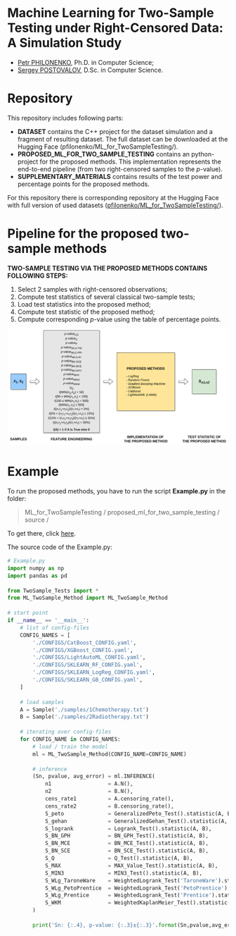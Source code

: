# Machine Learning for Two-Sample Testing under Right-Censored Data: A Simulation Study
- [Petr PHILONENKO](https://orcid.org/0000-0002-6295-4470), Ph.D. in Computer Science;
- [Sergey POSTOVALOV](https://orcid.org/0000-0003-3718-1936), D.Sc. in Computer Science.

# Repository
This repository includes following parts:
- **DATASET** contains the C++ project for the dataset simulation and a fragment of resulting dataset. The full dataset can be downloaded at the Hugging Face (pfilonenko/ML_for_TwoSampleTesting/).
- **PROPOSED_ML_FOR_TWO_SAMPLE_TESTING** contains an python-project for the proposed methods. This implementation represents the end-to-end pipeline (from two right-censored samples to the $p$-value).
- **SUPPLEMENTARY_MATERIALS** contains results of the test power and percentage points for the proposed methods.

For this repository there is corresponding repository at the Hugging Face with full version of used datasets ([pfilonenko/ML_for_TwoSampleTesting/](https://huggingface.co/datasets/pfilonenko/ML_for_TwoSampleTesting)).

# Pipeline for the proposed two-sample methods
**TWO-SAMPLE TESTING VIA THE PROPOSED METHODS CONTAINS FOLLOWING STEPS:**
1) Select 2 samples with right-censored observations;
2) Compute test statistics of several classical two-sample tests;
3) Load test statistics into the proposed method;
4) Compute test statistic of the proposed method;
5) Compute corresponding $p$-value using the table of percentage points.

![Pipeline of the proposed methods](https://github.com/pfilonenko/ML_for_TwoSampleTesting/blob/main/ML_flow.png)

# Example

To run the proposed methods, you have to run the script **Example.py** in the folder:
> ML_for_TwoSampleTesting / proposed_ml_for_two_sample_testing / source /

To get there, click [here](https://github.com/pfilonenko/ML_for_TwoSampleTesting/tree/main/proposed_ml_for_two_sample_testing/source).

The source code of the Example.py:
```python
# Example.py
import numpy as np
import pandas as pd

from TwoSample_Tests import *
from ML_TwoSample_Method import ML_TwoSample_Method

# start point
if __name__ == '__main__':
    # list of config-files
    CONFIG_NAMES = [
        './CONFIGS/CatBoost_CONFIG.yaml',
        './CONFIGS/XGBoost_CONFIG.yaml',
        './CONFIGS/LightAutoML_CONFIG.yaml',
        './CONFIGS/SKLEARN_RF_CONFIG.yaml',
        './CONFIGS/SKLEARN_LogReg_CONFIG.yaml',
        './CONFIGS/SKLEARN_GB_CONFIG.yaml',
    ]

    # load samples
    A = Sample('./samples/1Chemotherapy.txt')
    B = Sample('./samples/2Radiotherapy.txt')

    # iterating over config-files
    for CONFIG_NAME in CONFIG_NAMES:
        # load / train the model
        ml = ML_TwoSample_Method(CONFIG_NAME=CONFIG_NAME)

        # inference
        (Sn, pvalue, avg_error) = ml.INFERENCE(
            n1                  = A.N(),
            n2                  = B.N(),
            cens_rate1          = A.censoring_rate(),
            cens_rate2          = B.censoring_rate(),
            S_peto              = GeneralizedPeto_Test().statistic(A, B),
            S_gehan             = GeneralizedGehan_Test().statistic(A, B),
            S_logrank           = Logrank_Test().statistic(A, B),
            S_BN_GPH            = BN_GPH_Test().statistic(A, B),
            S_BN_MCE            = BN_MCE_Test().statistic(A, B),
            S_BN_SCE            = BN_SCE_Test().statistic(A, B),
            S_Q                 = Q_Test().statistic(A, B),
            S_MAX               = MAX_Value_Test().statistic(A, B),
            S_MIN3              = MIN3_Test().statistic(A, B),
            S_WLg_TaroneWare    = WeightedLogrank_Test('TaroneWare').statistic(A, B),
            S_WLg_PetoPrentice  = WeightedLogrank_Test('PetoPrentice').statistic(A, B),
            S_WLg_Prentice      = WeightedLogrank_Test('Prentice').statistic(A, B),
            S_WKM               = WeightedKaplanMeier_Test().statistic(A, B),
        )

        print('Sn: {:.4}, p-value: {:.3}±{:.3}'.format(Sn,pvalue,avg_error))
        
```
